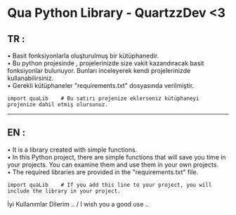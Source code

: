 # Qua Python Library - QuartzzDev <3 

TR :   
-----------------
• Basit fonksiyonlarla oluşturulmuş bir kütüphanedir.                  
• Bu python projesinde , projelerinizde size vakit kazandıracak basit fonksiyonlar bulunuyor. Bunları inceleyerek kendi projelerinizde kullanabilirsiniz.                  
• Gerekli kütüphaneler "requirements.txt" dosyasında verilmiştir.


    import quaLib    # Bu satırı projenize eklerseniz kütüphaneyi projenize dahil etmiş olursunuz.

--------------------------------------------------------
EN :   
-----------------
• It is a library created with simple functions.                  
• In this Python project, there are simple functions that will save you time in your projects. You can examine them and use them in your own projects.                  
• The required libraries are provided in the "requirements.txt" file.


    import quaLib    # If you add this line to your project, you will include the library in your project.

İyi Kullanımlar Dilerim .. / I wish you a good use ..
